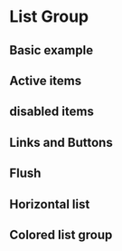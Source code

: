 # List Group

## Basic example

<code-preview>
  <template>
    <ul class="max-w-sm border border-gray-300 rounded">
        <li class="px-5 py-3 m-0 bg-white border-b border-gray-300">An item</li>
        <li class="px-5 py-3 m-0 bg-white border-b border-gray-300">A second item</li>
        <li class="px-5 py-3 m-0 bg-white border-b border-gray-300">A third item</li>
        <li class="px-5 py-3 m-0 bg-white border-b border-gray-300">A fourth item</li>
        <li class="px-5 py-3 m-0 bg-white ">And a fifth one</li>
    </ul>
  </template>
</code-preview>

## Active items

<code-preview>
  <template>
    <ul class="max-w-sm border border-gray-300 rounded">
        <li class="px-5 py-3 m-0 text-white bg-blue-600 border-b border-gray-300">An active item</li>
        <li class="px-5 py-3 m-0 bg-white border-b border-gray-300">A second item</li>
        <li class="px-5 py-3 m-0 bg-white border-b border-gray-300">A third item</li>
        <li class="px-5 py-3 m-0 bg-white border-b border-gray-300">A fourth item</li>
        <li class="px-5 py-3 m-0 bg-white ">And a fifth one</li>
    </ul>
  </template>
</code-preview>

## disabled items

<code-preview>
  <template>
    <ul class="max-w-sm border border-gray-300 rounded">
        <li class="px-5 py-3 m-0 text-gray-400 bg-white border-b border-gray-300">A disabled item</li>
        <li class="px-5 py-3 m-0 bg-white border-b border-gray-300">A second item</li>
        <li class="px-5 py-3 m-0 bg-white border-b border-gray-300">A third item</li>
        <li class="px-5 py-3 m-0 bg-white border-b border-gray-300">A fourth item</li>
        <li class="px-5 py-3 m-0 bg-white ">And a fifth one</li>
    </ul>
  </template>
</code-preview>

## Links and Buttons

<code-preview>
  <template>
    <ul class="max-w-sm border border-gray-300 rounded">
        <a href="#" class="block px-5 py-3 m-0 text-white bg-blue-600 border-b border-gray-300" aria-current="true"> The current link item </a>
        <a href="#" class="block px-5 py-3 m-0 bg-white border-b border-gray-300">A second link item</a>
        <a href="#" class="block px-5 py-3 m-0 bg-white border-b border-gray-300">A third link item</a>
        <a href="#" class="block px-5 py-3 m-0 bg-white border-b border-gray-300">A fourth link item</a>
        <a class="block px-5 py-3 m-0 text-gray-400 bg-white">A disabled link item</a>
    </ul>
  </template>
</code-preview>

<code-preview>
  <template>
    <ul class="max-w-sm border border-gray-300 rounded">
        <button type="button" class="block w-full px-5 py-3 m-0 text-white bg-blue-600 border-b border-gray-300" aria-current="true"> The current link item </button>
        <button type="button" class="block w-full px-5 py-3 m-0 bg-white border-b border-gray-300">A second link item</button>
        <button type="button" class="block w-full px-5 py-3 m-0 bg-white border-b border-gray-300">A third link item</button>
        <button type="button" class="block w-full px-5 py-3 m-0 bg-white border-b border-gray-300">A fourth link item</button>
        <button type="button" disabled class="block w-full px-5 py-3 m-0 text-gray-400 bg-white">A disabled link item</button>
    </ul>
  </template>
</code-preview>

## Flush 

<code-preview>
  <template>
    <ul class="max-w-sm">
        <li class="px-5 py-3 m-0 bg-white border-b border-gray-300">An item</li>
        <li class="px-5 py-3 m-0 bg-white border-b border-gray-300">A second item</li>
        <li class="px-5 py-3 m-0 bg-white border-b border-gray-300">A third item</li>
        <li class="px-5 py-3 m-0 bg-white border-b border-gray-300">A fourth item</li>
        <li class="px-5 py-3 m-0 bg-white ">And a fifth one</li>
    </ul>
  </template>
</code-preview>

## Horizontal list 

<code-preview>
  <template>
    <ul class="flex flex-row max-w-sm border border-gray-300 rounded">
        <li class="block px-5 py-3 m-0 bg-white border-l border-gray-300">An item</li>
        <li class="block px-5 py-3 m-0 bg-white border-l border-gray-300">A second item</li>
        <li class="block px-5 py-3 m-0 bg-white border-l border-gray-300">A third item</li>
    </ul>
    <ul class="flex flex-row max-w-sm border border-gray-300 rounded">
        <li class="block px-5 py-3 m-0 bg-white border-l border-gray-300">An item</li>
        <li class="block px-5 py-3 m-0 bg-white border-l border-gray-300">A second item</li>
        <li class="block px-5 py-3 m-0 bg-white border-l border-gray-300">A third item</li>
    </ul>
    <ul class="flex flex-row max-w-sm border border-gray-300 rounded">
        <li class="block px-5 py-3 m-0 bg-white border-l border-gray-300">An item</li>
        <li class="block px-5 py-3 m-0 bg-white border-l border-gray-300">A second item</li>
        <li class="block px-5 py-3 m-0 bg-white border-l border-gray-300">A third item</li>
    </ul>
  </template>
</code-preview>

## Colored list group 

<code-preview>
  <template>
    <ul class="max-w-sm overflow-hidden border border-gray-300 rounded">
      <li class="px-5 py-3 m-0 bg-white border-b border-gray-300">A simple basic item</li>
      <li class="px-5 py-3 m-0 text-blue-800 bg-blue-200 border-b">A simple primary item</li>
      <li class="px-5 py-3 m-0 text-gray-800 bg-gray-200 border-b">A simple secondary item</li>
      <li class="px-5 py-3 m-0 text-green-800 bg-green-200 border-b">A simple success item</li>
      <li class="px-5 py-3 m-0 text-red-800 bg-red-200 border-b">A simple danger item</li>
      <li class="px-5 py-3 m-0 text-yellow-800 bg-yellow-200 border-b">A simple warning item</li>
      <li class="px-5 py-3 m-0 text-teal-800 bg-teal-200 border-b">A simple info item</li>
      <li class="px-5 py-3 m-0 text-gray-600 bg-gray-100 border-b">A simple light item</li>
      <li class="px-5 py-3 m-0 text-gray-900 bg-gray-300">A simple dark item</li>
    </ul>
  </template>
</code-preview>